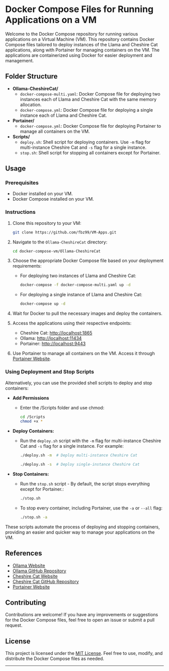 # Docker Compose Files for Running Applications on a VM

Welcome to the Docker Compose repository for running various applications on a Virtual Machine (VM). This repository contains Docker Compose files tailored to deploy instances of the Llama and Cheshire Cat applications, along with Portainer for managing containers on the VM. The applications are containerized using Docker for easier deployment and management.

## Folder Structure

- **Ollama-CheshireCat/**
  - `docker-compose-multi.yaml`: Docker Compose file for deploying two instances each of Llama and Cheshire Cat with the same memory allocation.
  - `docker-compose.yml`: Docker Compose file for deploying a single instance each of Llama and Cheshire Cat.
- **Portainer/**
  - `docker-compose.yml`: Docker Compose file for deploying Portainer to manage all containers on the VM.
- **Scripts/**
  - `deploy.sh`: Shell script for deploying containers. Use `-m` flag for multi-instance Cheshire Cat and `-s` flag for a single instance.
  - `stop.sh`: Shell script for stopping all containers except for Portainer.

## Usage

### Prerequisites

- Docker installed on your VM.
- Docker Compose installed on your VM.

### Instructions

1. Clone this repository to your VM:

    ```bash
    git clone https://github.com/fbz99/VM-Apps.git
    ```

2. Navigate to the `Ollama-CheshireCat` directory:

    ```bash
    cd docker-compose-vm/Ollama-CheshireCat
    ```

3. Choose the appropriate Docker Compose file based on your deployment requirements:
   
   - For deploying two instances of Llama and Cheshire Cat:

        ```bash
        docker-compose -f docker-compose-multi.yaml up -d
        ```

   - For deploying a single instance of Llama and Cheshire Cat:

        ```bash
        docker-compose up -d
        ```

4. Wait for Docker to pull the necessary images and deploy the containers.

5. Access the applications using their respective endpoints:

   - Cheshire Cat: [http://localhost:1865](http://localhost:1865)
   - Ollama: [http://localhost:11434](http://localhost:11434)
   - Portainer: [http://localhost:9443](http://localhost:9443)

6. Use Portainer to manage all containers on the VM. Access it through [Portainer Website](https://www.portainer.io).

### Using Deployment and Stop Scripts

Alternatively, you can use the provided shell scripts to deploy and stop containers:


- **Add Permissions**
    - Enter the /Scripts folder and use chmod:
        ```bash
        cd /Scripts
        chmod +x *
        ```

- **Deploy Containers:**

    - Run the `deploy.sh` script with the `-m` flag for multi-instance Cheshire Cat and `-s` flag for a single instance. For example:

        ```bash
        ./deploy.sh -m  # Deploy multi-instance Cheshire Cat
        ```

        ```bash
        ./deploy.sh -s  # Deploy single-instance Cheshire Cat
        ```

- **Stop Containers:**

    - Run the `stop.sh` script - By default, the script stops everything except for Portainer.:
  
        ```bash
        ./stop.sh
        ```

    - To stop every container, including Portainer, use the `-a` or `--all` flag:
  
        ```bash
        ./stop.sh -a
        ```

These scripts automate the process of deploying and stopping containers, providing an easier and quicker way to manage your applications on the VM.

## References

- [Ollama Website](https://ollama.com)
- [Ollama GitHub Repository](https://github.com/ollama/ollama)
- [Cheshire Cat Website](https://cheshirecat.ai)
- [Cheshire Cat GitHub Repository](https://github.com/cheshire-cat-ai)
- [Portainer Website](https://www.portainer.io)

## Contributing

Contributions are welcome! If you have any improvements or suggestions for the Docker Compose files, feel free to open an issue or submit a pull request.

## License

This project is licensed under the [MIT License](LICENSE). Feel free to use, modify, and distribute the Docker Compose files as needed.

---

